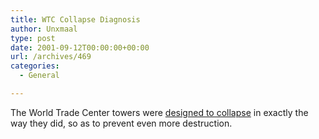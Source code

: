 ```yaml
---
title: WTC Collapse Diagnosis
author: Unxmaal
type: post
date: 2001-09-12T00:00:00+00:00
url: /archives/469
categories:
  - General

---
```

The World Trade Center towers were <A HREF="http://www.civil.usyd.edu.au/wtc.htm">designed to collapse</A> in exactly the way they did, so as to prevent even more destruction.